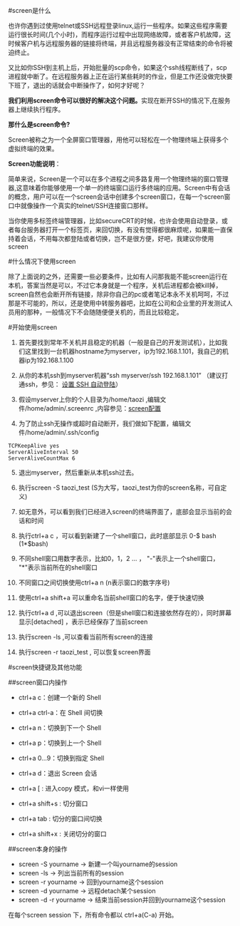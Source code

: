 #screen是什么


<p>也许你遇到过使用telnet或SSH远程登录linux,运行一些程序。如果这些程序需要运行很长时间(几个小时)，而程序运行过程中出现网络故障，或者客户机故障，这时候客户机与远程服务器的链接将终端，并且远程服务器没有正常结束的命令将被迫终止。</p>
<p>又比如你SSH到主机上后，开始批量的scp命令，如果这个ssh线程断线了，scp进程就中断了。在远程服务器上正在运行某些耗时的作业，但是工作还没做完快要下班了，退出的话就会中断操作了，如何才好呢？</p>
<p><strong> 我们利用screen命令可以很好的解决这个问题。</strong>实现在断开SSH的情况下,在服务器上继续执行程序。</p>
<p><strong>那什么是screen命令?</strong></p>
<p>Screen被称之为一个全屏窗口管理器，用他可以轻松在一个物理终端上获得多个虚拟终端的效果。</p>
<p><strong>Screen功能说明</strong>：</p>
<p>简单来说，Screen是一个可以在多个进程之间多路复用一个物理终端的窗口管理器,这意味着你能够使用一个单一的终端窗口运行多终端的应用。Screen中有会话的概念，用户可以在一个screen会话中创建多个screen窗口，在每一个screen窗口中就像操作一个真实的telnet/SSH连接窗口那样。</p>

<p>当你使用多标签终端管理器，比如secureCRT的时候，也许会使用自动登录，或者每台服务器打开一个标签页，来回切换，有没有觉得都很麻烦呢，如果能一直保持着会话，不用每次都登陆或者切换，岂不是很方便，好吧，我建议你使用screen</p>


#什么情况下使用screen

除了上面说的之外，还需要一些必要条件，比如有人问那我能不能screen运行在本机，答案当然是可以，不过它本身就是一个程序，关机后进程都会被kill掉，screen自然也会断开所有链接，除非你自己的pc或者笔记本永不关机呵呵，不过那是不可能的，所以，还是使用中转服务器吧，比如在公司和企业里的开发测试人员用的那种，一般情况下不会随随便便关机的，而且比较稳定。


#开始使用screen

1. 首先要找到常年不关机并且稳定的机器（一般是自己的开发测试机），比如我们这里找到一台机器hostname为myserver，ip为192.168.1.101，我自己的机器ip为192.168.1.100

2. 从你的本机ssh到myserver机器“ssh myserver/ssh 192.168.1.101”  （建议打通ssh，参见： [设置 SSH 自动登陆](http://www.douban.com/group/topic/19654908/)）

3. 假设myserver上你的个人目录为/home/taozi ,编辑文件/home/admin/.screenrc ,内容参见：[screen配置](screenrc.md)

4. 为了防止ssh无操作或超时自动断开，我们做如下配置，编辑文件/home/admin/.ssh/config 
```shell
TCPKeepAlive yes
ServerAliveInterval 50
ServerAliveCountMax 6
```

5. 退出myserver，然后重新从本机ssh过去。

6. 执行screen -S taozi_test  (S为大写，taozi_test为你的screen名称，可自定义)

7. 如无意外，可以看到我们已经进入screen的终端界面了，底部会显示当前的会话和时间 

8. 执行ctrl+a c ，可以看到新建了一个shell窗口，此时底部显示 0-$ bash  (1*$bash)

9. 不同shell窗口用数字表示，比如0，1，2 ...  ， "-"表示上一个shell窗口，   "*"表示当前所在的shell窗口

10. 不同窗口之间切换使用ctrl+a n (n表示窗口的数字序号)

11. 使用ctrl+a shift+a 可以重命名当前shell窗口的名字，便于快速切换

12. 执行ctrl+a d ,可以退出screen（但是shell窗口和连接依然存在的），同时屏幕显示[detached] ，表示已经保存了当前screen

13. 执行screen -ls ,可以查看当前所有screen的连接 

14. 执行screen -r taozi_test , 可以恢复screen界面 


#screen快捷键及其他功能

##screen窗口内操作

- ctrl+a c：创建一个新的 Shell
- ctrl+a ctrl-a：在 Shell 间切换
- ctrl+a n：切换到下一个 Shell
- ctrl+a p：切换到上一个 Shell
- ctrl+a 0…9：切换到指定 Shell
- ctrl+a d：退出 Screen 会话

- ctrl+a [ : 进入copy 模式，和vi一样使用
- ctrl+a shift+s : 切分窗口
- ctrl+a tab :  切分的窗口间切换
- ctrl+a shift+x : 关闭切分的窗口


##screen本身的操作

- screen -S yourname -> 新建一个叫yourname的session
- screen -ls -> 列出当前所有的session
- screen -r yourname -> 回到yourname这个session
- screen -d yourname -> 远程detach某个session
- screen -d -r yourname -> 结束当前session并回到yourname这个session

在每个screen session 下，所有命令都以 ctrl+a(C-a) 开始。

